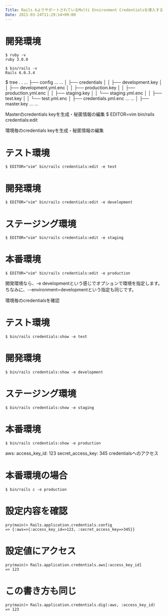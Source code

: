 ```yaml
---
Title: Rails 6よりサポートされているMulti Environment Credentialsを導入する
Date: 2021-03-24T11:29:14+09:00
---
```


# 開発環境
```
$ ruby -v
ruby 3.0.0

$ bin/rails -v
Rails 6.0.3.4
```


$ tree .
.
...
├── config
... ...
│   ├── credentials
│   │   ├── development.key
│   │   ├── development.yml.enc
│   │   ├── production.key
│   │   ├── production.yml.enc
│   │   ├── staging.key
│   │   └── staging.yml.enc
│   │   ├── test.key
│   │   └── test.yml.enc
│   ├── credentials.yml.enc
... ...
│   ├── master.key
... ...

Masterのcredentials keyを生成・秘匿情報の編集
$ EDITOR=vim bin/rails credentials:edit




環境毎のcredentials keyを生成・秘匿情報の編集
# テスト環境
```
$ EDITOR="vim" bin/rails credentials:edit -e test
```

# 開発環境
```
$ EDITOR="vim" bin/rails credentials:edit -e development
```

# ステージング環境
```
$ EDITOR="vim" bin/rails credentials:edit -e staging
```

# 本番環境
```
$ EDITOR="vim" bin/rails credentials:edit -e production
```
開発環境なら、-e developmentという感じでオプションで環境を指定します。ちなみに、--environment=developmentという指定も同じです。

環境毎のcredentialsを確認
# テスト環境
```
$ bin/rails credentials:show -e test
```

# 開発環境
```
$ bin/rails credentials:show -e development
```

# ステージング環境
```
$ bin/rails credentials:show -e staging
```

# 本番環境
```
$ bin/rails credentials:show -e production
```

aws:
  access_key_id: 123
  secret_access_key: 345
credentialsへのアクセス
# 本番環境の場合
```
$ bin/rails c -e production
```

# 設定内容を確認
```
pry(main)> Rails.application.credentials.config
=> {:aws=>{:access_key_id=>123, :secret_access_key=>345}}
```

# 設定値にアクセス
```
pry(main)> Rails.application.credentials.aws[:access_key_id]
=> 123
```

# この書き方も同じ
```
pry(main)> Rails.application.credentials.dig(:aws, :access_key_id)
=> 123
```
